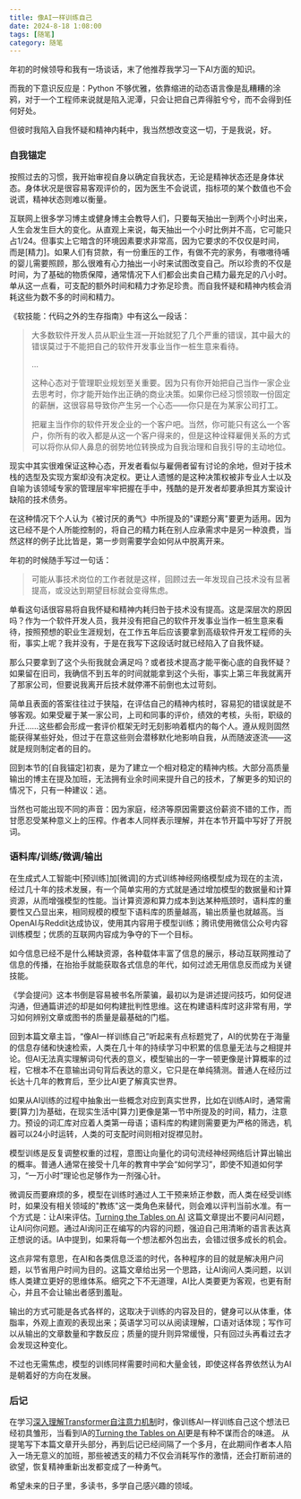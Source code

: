 ```yaml
---
title: 像AI一样训练自己
date: 2024-8-18 1:08:00
tags: [随笔]
category: 随笔
---
```


年初的时候领导和我有一场谈话，末了他推荐我学习一下AI方面的知识。

而我的下意识反应是：Python 不够优雅，依靠缩进的动态语言像是乱糟糟的涂鸦，对于一个工程师来说就是陷入泥潭，只会让把自己弄得脏兮兮，而不会得到任何好处。

但彼时我陷入自我怀疑和精神内耗中，我当然想改变这一切，于是我说，好。



### 自我锚定

按照过去的习惯，我开始审视自身以确定自我状态，无论是精神状态还是身体状态。身体状况是很容易客观评价的，因为医生不会说谎，指标项的某个数值也不会说谎，精神状态则难以衡量。

互联网上很多学习博主或健身博主会教导人们，只要每天抽出一到两个小时出来，人生会发生巨大的变化。从直观上来说，每天抽出一个小时比例并不高，它可能只占1/24。但事实上它暗含的环境因素要求非常高，因为它要求的不仅仅是时间，而是[精力]。如果人们有贷款，有一份重压的工作，有做不完的家务，有嗷嗷待哺的婴儿需要照顾，那么很难有心力抽出一小时来试图改变自己。所以珍贵的不仅是时间，为了基础的物质保障，通常情况下人们都会出卖自己精力最充足的八小时。单从这一点看，可支配的额外时间和精力才弥足珍贵。而自我怀疑和精神内核会消耗这些为数不多的时间和精力。

《软技能：代码之外的生存指南》中有这么一段话：

> 大多数软件开发人员从职业生涯一开始就犯了几个严重的错误，其中最大的错误莫过于不能把自己的软件开发事业当作一桩生意来看待。
>
> ...
>
> 这种心态对于管理职业规划至关重要。因为只有你开始把自己当作一家企业去思考时，你才能开始作出正确的商业决策。如果你已经习惯领取一份固定的薪酬，这很容易导致你产生另一个心态——你只是在为某家公司打工。
>
> 把雇主当作你的软件开发企业的一个客户吧。当然，你可能只有这么一个客户，你所有的收入都是从这一个客户得来的，但是这种诠释雇佣关系的方式可以将你从仰人鼻息的弱势地位转换成为自我治理和自我引导的主动地位。

现实中其实很难保证这种心态，开发者看似与雇佣者留有讨论的余地，但对于技术栈的选型及实现方案却没有决定权。更让人遗憾的是这种决策权被非专业人士以及自喻为该领域专家的管理层牢牢把握在手中，残酷的是开发者却要承担其方案设计缺陷的技术债务。

在这种情况下个人认为《被讨厌的勇气》中所提及的"课题分离"要更为适用。因为这已经不是个人所能控制的，将自己的精力耗在别人应承需求中是另一种浪费，当然这样的例子比比皆是，第一步则需要学会如何从中脱离开来。

年初的时候随手写过一句话：

> 可能从事技术岗位的工作者就是这样，回顾过去一年发现自己技术没有显著提高，或没达到期望目标就会变得焦虑。

单看这句话很容易将自我怀疑和精神内耗归咎于技术没有提高。这是深层次的原因吗？作为一个软件开发人员，我并没有把自己的软件开发事业当作一桩生意来看待，按照预想的职业生涯规划，在工作五年后应该要拿到高级软件开发工程师的头衔，事实上呢？我并没有，于是在我写下这段话时就已经陷入了自我怀疑。

那么只要拿到了这个头衔我就会满足吗？或者技术提高才能平衡心底的自我怀疑？如果留在旧司，我确信不到五年的时间就能拿到这个头衔，事实上第三年我就离开了那家公司，但要说我离开后技术就停滞不前倒也太过苛刻。

简单且表面的答案往往过于狭隘，在评估自己的精神内核时，容易犯的错误就是不够客观。如果受雇于某一家公司，上司和同事的评价，绩效的考核，头衔，职级的升迁……这些都会形成一套评价框架无时无刻影响着框内的每个人。遵从规则固然能获得某些好处，但过于在意这些则会潜移默化地影响自我，从而随波逐流——这就是规则制定者的目的。

回到本节的[自我锚定]初衷，是为了建立一个相对稳定的精神内核。大部分高质量输出的博主在提及加班，无法拥有业余时间来提升自己的技术，了解更多的知识的情况下，只有一种建议：逃。

当然也可能出现不同的声音：因为家庭，经济等原因需要这份薪资不错的工作，而甘愿忍受某种意义上的压榨。作者本人同样表示理解，并在本节开篇中写好了开脱词。



### 语料库/训练/微调/输出

在生成式人工智能中[预训练]加[微调]的方式训练神经网络模型成为现在的主流，经过几十年的技术发展，有一个简单实用的方式就是通过增加模型的数据量和计算资源，从而增强模型的性能。当计算资源和算力成本到达某种瓶颈时，语料库的重要性又凸显出来，相同规模的模型下语料库的质量越高，输出质量也就越高。当OpenAI与Reddit达成协议，使用其内容用于模型训练；腾讯使用微信公众号内容训练模型；优质的互联网内容成为争夺的下一个目标。

如今信息已经不是什么稀缺资源，各种载体丰富了信息的展示，移动互联网推动了信息的传播，在抬抬手就能获取各式信息的年代，如何过滤无用信息反而成为关键技能。

《学会提问》这本书倒是容易被书名所蒙骗，最初以为是讲述提问技巧，如何促进沟通，但通篇讲述的却是如何构建批判性思维。这在构建语料库时这非常有用，学习如何辨别文章或图书的质量是最基础的门槛。

回到本篇文章主旨，“像AI一样训练自己”听起来有点标题党了，AI的优势在于海量的信息存储和快速检索，人类在几十年的持续学习中积累的信息量无法与之相提并论。但AI无法真实理解词句代表的意义，模型输出的一字一顿更像是计算概率的过程，它根本不在意输出词句背后表达的意义，它只是在单纯猜测。普通人在经历过长达十几年的教育后，至少比AI更了解真实世界。

如果从AI训练的过程中抽象出一些概念对应到真实世界，比如在训练AI时，通常需要[算力]为基础，在现实生活中[算力]更像是第一节中所提及的时间，精力，注意力。预设的词汇库对应着人类第一母语；语料库的构建则需要更为严格的筛选，机器可以24小时运转，人类的可支配时间则相对捉襟见肘。

模型训练是反复调整权重的过程，意图让向量化的词句流经神经网络后计算出输出的概率。普通人通常在接受十几年的教育中学会“如何学习”，即使不知道如何学习，“一万小时”理论也足够作为一剂强心针。

微调反而要麻烦的多，模型在训练时通过人工干预来矫正参数，而人类在经受训练时，如果没有相关领域的"教练"这一类角色来替代，则会难以评判当前水准。有一个方式是：让AI来评估。[Turning the Tables on AI](https://ia.net/topics/turning-the-tables-on-ai) 这篇文章提出不要问AI问题，让AI问你问题。通过AI询问正在编写的内容的问题，强迫自己用清晰的语言表达真正想说的话。IA中提到，如果将每一个想法都外包出去，会错过很多成长的机会。

这点非常有意思，在AI和各类信息泛滥的时代，各种程序的目的就是解决用户问题，以节省用户时间为目的。这篇文章给出另一个思路，让AI询问人类问题，以训练人类建立更好的思维体系。细究之下不无道理，AI比人类要更为客观，也更有耐心，并且不会让输出者感到羞耻。

输出的方式可能是各式各样的，这取决于训练的内容及目的，健身可以从体重，体脂率，外观上直观的表现出来；英语学习可以从阅读理解，口语对话体现；写作可以从输出的文章数量和字数反应；质量的提升则异常缓慢，只有回过头再看过去才会发现这种变化。

不过也无需焦虑，模型的训练同样需要时间和大量金钱，即使这样各界依然认为AI是朝着好的方向在发展。



### 后记

在学习[深入理解Transformer自注意力机制](https://silentechoe.github.io/2024/06/02/%E6%B7%B1%E5%85%A5%E7%90%86%E8%A7%A3Transformer/)时，像训练AI一样训练自己这个想法已经初具雏形，当看到IA的[Turning the Tables on AI](https://ia.net/topics/turning-the-tables-on-ai)更是有种不谋而合的味道。
从提笔写下本篇文章开头部分，再到后记已经间隔了一个多月，在此期间作者本人陷入一场无意义的加班，那些被透支的精力不仅会消耗写作的激情，还会打断前进的欲望，恢复精神重新出发都变成了一种勇气。

希望未来的日子里，多读书，多学自己感兴趣的领域。













